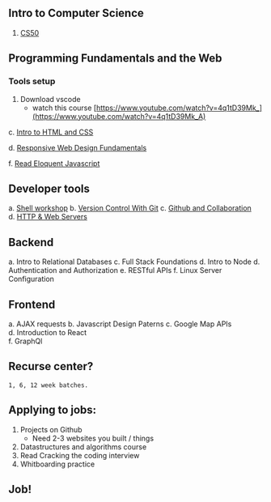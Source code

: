 

## Intro to Computer Science 

1. [CS50](https://www.edx.org/course/cs50s-introduction-computer-science-harvardx-cs50x)


## Programming Fundamentals and the Web 

### Tools setup 
1. Download vscode
	- watch this course [https://www.youtube.com/watch?v=4q1tD39Mk_](https://www.youtube.com/watch?v=4q1tD39Mk_A)


c.	[Intro to HTML and CSS](https://www.udacity.com/course/intro-to-html-and-css--ud304)

d.	[Responsive Web Design Fundamentals ](https://classroom.udacity.com/courses/ud893)

f.	[Read Eloquent Javascript](https://eloquentjavascript.net/)


##	Developer tools
a.	[Shell workshop](https://www.udacity.com/course/shell-workshop--ud206)
b.	[Version Control With Git](https://www.udacity.com/course/version-control-with-git--ud123)
c.	[Github and Collaboration](https://www.udacity.com/course/github-collaboration--ud456) 	
d.	[HTTP & Web Servers](https://www.udacity.com/course/http-web-servers--ud303)

##	Backend
a.	Intro to Relational Databases
c.	Full Stack Foundations
d.  Intro to Node
d.	Authentication and Authorization
e.	RESTful APIs 
f.	Linux Server Configuration 

##	Frontend
a.	AJAX requests
b.	Javascript Design Paterns
c.	Google Map APIs   
d.  Introduction to React   
f.  GraphQl  

## Recurse center?
	1, 6, 12 week batches. 

## Applying to jobs:
1. Projects on Github
	* Need 2-3 websites you built / things
2. Datastructures and algorithms course
3. Read Cracking the coding interview
4. Whitboarding practice 

## Job! 
